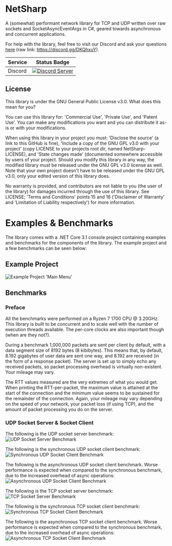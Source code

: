 # NetSharp
A (somewhat) performant network library for TCP and UDP written over raw sockets and SocketAsyncEventArgs in C#, geared towards asynchronous and concurrent applications.

For help with the library, feel free to visit our Discord and ask your questions [here](https://discord.gg/DKQhxuY) (raw link: https://discord.gg/DKQhxuY).

| Service | Status Badge |
| ------- | ------------ |
| Discord | [![Discord Server](https://img.shields.io/discord/703255900600795196?style=flat-square&logo=discord&color=blue)](https://discord.gg/DKQhxuY) |

## License
This library is under the GNU General Public License v3.0. What does this mean for you?

You can use this library for: 'Commercial Use', 'Private Use', and 'Patent Use'. You can make any modifications you want and you can distribute it as-is or with your modifications.

When using this library in your project you must: 'Disclose the source' (a link to this GitHub is fine), 'Include a copy of the GNU GPL v3.0 with your project' (copy LICENSE to your projects root dir, named NetSharp-LICENSE), and 'State changes made' (documented somewhere accessible by users of your project. Should you modify this library in any way, the modified library must be released under the GNU GPL v3.0 license as well. Note that your own project doesn't have to be released under the GNU GPL v3.0, only your edited version of this library does.

No warranty is provided, and contributors are not liable to you (the user of the library) for damages incurred through the use of this library. See LICENSE; 'Terms and Conditions' points 15 and 16 ('Disclaimer of Warranty' and 'Limitation of Liability respectively') for more information.

# Examples & Benchmarks
The library comes with a .NET Core 3.1 console project containing examples and benchmarks for the components of the library. The example project and a few benchmarks can be seen below:

## Example Project
![Example Project 'Main Menu'][example-project]

## Benchmarks

### Preface
All the benchmarks were performed on a Ryzen 7 1700 CPU @ 3.20GHz. This library is built to be concurrent and to scale well with the number of execution threads available. The per-core clocks are also important though (when are they not?).

During a benchmark 1,000,000 packets are sent per client by default, with a data segment size of 8192 bytes (8 kibibytes). This means that, by default, 8.192 gigabytes of user data are sent one way, and 8.192 are received (in the form of a response packet). The server is set up to simply echo any received packets, so packet processing overhead is virtually non-existent. Your mileage may vary.

The RTT values measured are the very extremes of what you would get. When printing the RTT-per-packet, the maximum value is attained at the start of the connection and the minimum value seems to be sustained for the remainder of the connection. Again, your mileage may vary depending on the speed of your network, your packet loss (if using TCP), and the amount of packet processing you do on the server.

### UDP Socket Server & Socket Client
The following is the UDP socket server benchmark:
![UDP Socket Server Benchmark][udp-server-benchmark]

The following is the synchronous UDP socket client benchmark:
![Synchronous UDP Socket Client Benchmark][udp-client-sync-benchmark]

The following is the asynchronous UDP socket client benchmark. Worse performance is expected when compared to the synchronous benchmark, due to the increased overhead of async operations:
![Asynchronous UDP Socket Client Benchmark][udp-client-async-benchmark]

The following is the TCP socket server benchmark:
![TCP Socket Server Benchmark][tcp-server-benchmark]

The following is the synchronous TCP socket client benchmark:
![Synchronous TCP Socket Client Benchmark][tcp-client-sync-benchmark]

The following is the asynchronous TCP socket client benchmark. Worse performance is expected when compared to the synchronous benchmark, due to the increased overhead of async operations:
![Asynchronous TCP Socket Client Benchmark][tcp-client-async-benchmark]

[example-project]: ./docs/netsharp-example-selector.png

[udp-server-benchmark]: ./docs/netsharp-udp-server-benchmark.png
[udp-client-sync-benchmark]: ./docs/netsharp-udp-client-sync-benchmark.png
[udp-client-async-benchmark]: ./docs/netsharp-udp-client-async-benchmark.png

[tcp-server-benchmark]: ./docs/netsharp-tcp-server-benchmark.png
[tcp-client-sync-benchmark]: ./docs/netsharp-tcp-client-sync-benchmark.png
[tcp-client-async-benchmark]: ./docs/netsharp-tcp-client-async-benchmark.png
